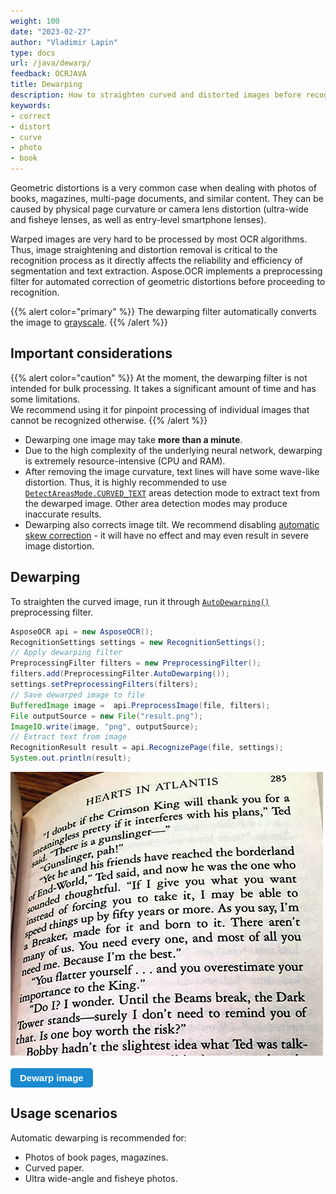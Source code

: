 ```yaml
---
weight: 100
date: "2023-02-27"
author: "Vladimir Lapin"
type: docs
url: /java/dewarp/
feedback: OCRJAVA
title: Dewarping
description: How to straighten curved and distorted images before recognition.
keywords:
- correct
- distort
- curve
- photo
- book
---
```


<style>
	button {
		cursor: pointer;
		margin-right: 20px;
		padding: 7px 15px;
		border: none;
		border-radius: 5px;
		background-color: #1a89d0;
		font-weight: 700;
		font-size: 15px;
		color: #ffffff;
	}

	button:hover {
		background-color: #3071a9;
	}

	button:focus {
		outline: none;
	}

	.duo {
		position: relative;
		width: 500px;
		height: 454px;
		margin-bottom: 20px;
	}

	.duo > img {
		position: absolute;
	}
</style>

Geometric distortions is a very common case when dealing with photos of books, magazines, multi-page documents, and similar content. They can be caused by physical page curvature or camera lens distortion (ultra-wide and fisheye lenses, as well as entry-level smartphone lenses).

Warped images are very hard to be processed by most OCR algorithms. Thus, image straightening and distortion removal is critical to the recognition process as it directly affects the reliability and efficiency of segmentation and text extraction. Aspose.OCR implements a preprocessing filter for automated correction of geometric distortions  before proceeding to recognition.

{{% alert color="primary" %}}
The dewarping filter automatically converts the image to [grayscale](/ocr/java/grayscale/).
{{% /alert %}}

## Important considerations

{{% alert color="caution" %}}
At the moment, the dewarping filter is not intended for bulk processing. It takes a significant amount of time and has some limitations.  
We recommend using it for pinpoint processing of individual images that cannot be recognized otherwise.
{{% /alert %}}

- Dewarping one image may take **more than a minute**.
- Due to the high complexity of the underlying neural network, dewarping is extremely resource-intensive (CPU and RAM).
- After removing the image curvature, text lines will have some wave-like distortion. Thus, it is highly recommended to use [`DetectAreasMode.CURVED_TEXT`](/ocr/java/areas-detection/curved_text/) areas detection mode to extract text from the dewarped image. Other area detection modes may produce inaccurate results.
- Dewarping also corrects image tilt. We recommend disabling [automatic skew correction](/ocr/java/deskew/) - it will have no effect and may even result in severe image distortion.

## Dewarping

To straighten the curved image, run it through [`AutoDewarping()`](https://reference.aspose.com/ocr/java/com.aspose.ocr/preprocessingfilter/#autodewarping--) preprocessing filter.

```java
AsposeOCR api = new AsposeOCR();	
RecognitionSettings settings = new RecognitionSettings();
// Apply dewarping filter 
PreprocessingFilter filters = new PreprocessingFilter();
filters.add(PreprocessingFilter.AutoDewarping());
settings.setPreprocessingFilters(filters);
// Save dewarped image to file
BufferedImage image =  api.PreprocessImage(file, filters);
File outputSource = new File("result.png");
ImageIO.write(image, "png", outputSource);
// Extract text from image
RecognitionResult result = api.RecognizePage(file, settings);
System.out.println(result);
```

<div class="duo">
	<img src="origin.png" alt="Curved page photo" />
	<img src="result.png" alt="Dewarped image" style="display: none;" />
</div>
<button onclick="triggerSkew(this)">Dewarp image</button>
<script>
	function triggerSkew(obj)
	{
		let images = $(".duo > img");
		let skewed = images.eq(0).is(":visible");
		if(skewed)
		{
			images.eq(1).show(200);
			images.eq(0).hide(200);
			$(obj).text("Revert to original image");
		}
		else
		{
			images.eq(0).show(200);
			images.eq(1).hide(200);
			$(obj).text("Dewarp image");
		}
	}
</script>

## Usage scenarios

Automatic dewarping is recommended for:

- Photos of book pages, magazines.
- Curved paper.
- Ultra wide-angle and fisheye photos.
